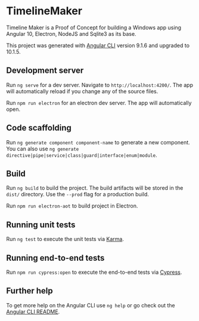 # TimelineMaker

Timeline Maker is a Proof of Concept for building a Windows app using Angular 10, Electron, NodeJS and Sqlite3 as its base. 

This project was generated with [Angular CLI](https://github.com/angular/angular-cli) version 9.1.6 and upgraded to 10.1.5.

## Development server

Run `ng serve` for a dev server. Navigate to `http://localhost:4200/`. The app will automatically reload if you change any of the source files.

Run `npm run electron` for an electron dev server. The app will automatically open.

## Code scaffolding

Run `ng generate component component-name` to generate a new component. You can also use `ng generate directive|pipe|service|class|guard|interface|enum|module`.

## Build

Run `ng build` to build the project. The build artifacts will be stored in the `dist/` directory. Use the `--prod` flag for a production build.

Run `npm run electron-aot` to build project in Electron.

## Running unit tests

Run `ng test` to execute the unit tests via [Karma](https://karma-runner.github.io).

## Running end-to-end tests

Run `npm run cypress:open` to execute the end-to-end tests via [Cypress](https://www.cypress.io/).

## Further help

To get more help on the Angular CLI use `ng help` or go check out the [Angular CLI README](https://github.com/angular/angular-cli/blob/master/README.md).
